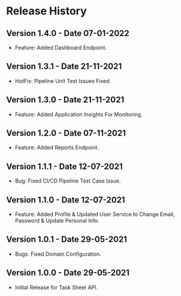# Release History

## Version 1.4.0 - Date 07-01-2022

- Feature: Added Dashboard Endpoint.

## Version 1.3.1 - Date 21-11-2021

- HotFix: Pipeline Unit Test Issues Fixed.

## Version 1.3.0 - Date 21-11-2021

- Feature: Added Application Insights For Monitoring.

## Version 1.2.0 - Date 07-11-2021

- Feature: Added Reports Endpoint.

## Version 1.1.1 - Date 12-07-2021

- Bug: Fixed CI/CD Pipeline Test Case Issue.

## Version 1.1.0 - Date 12-07-2021

- Feature: Added Profile & Updated User Service to Change Email, Password & Update Personal Info.

## Version 1.0.1 - Date 29-05-2021

- Bugs: Fixed Domain Configuration.
## Version 1.0.0 - Date 29-05-2021

- Initial Release for Task Sheet API.
